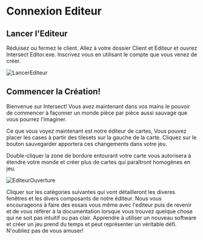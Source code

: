 # Connexion Editeur

## Lancer l'Editeur
 Réduisez ou fermez le client. Allez à votre dossier Client et Editeur et ouvrez Intersect Editor.exe. Inscrivez vous en utilisant le compte que vous venez de créer.

 ![LancerEditeur](https://www.ascensiongamedev.com/resources/filehost/fc6381fd6502a540dbdb4791893920c4.png)


 ## Commencer la Création!
 Bienvenue sur Intersect! Vous avez maintenant dans vos mains le pouvoir de commencer à façonner un monde pièce par pièce aussi sauvage que vous pourrez l'imaginer.

 Ce que vous voyez maintenant est notre éditeur de cartes, Vous pouvez placer les cases à partir des tilesets sur la gauche de la carte. Cliquez sur le bouton sauvegarder apportera ces changements dans votre jeu.

 Double-cliquer la zone de bordure entourant votre carte vous autorisera à étendre votre monde et créer plus de cartes qui paraîtront homogènes en jeu.

 ![EditeurOuverture](https://www.ascensiongamedev.com/resources/filehost/c399bc35aad37d828ddda1986538e7bd.png)

 Cliquer sur les catégories suivantes qui vont détailleront les diveres fenêtres et les divers composants de notre éditeur. Nous vous encourageons à faire des essais vous même avec l'editeur puis de revenir et de vous référer à la documentation lorsque vous trouvez quelque chose qui ne soit pas intuitif ou pas clair. Apprendre à utiliser un nouveau software et créer un jeu prend du temps et peut représenter un véritable défi. N'oubliez pas de vous amuser!
